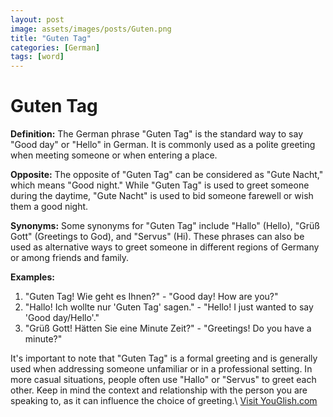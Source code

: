 ```yaml
---
layout: post
image: assets/images/posts/Guten.png
title: "Guten Tag"
categories: [German]
tags: [word]
---
```


# Guten Tag

**Definition:** The German phrase "Guten Tag" is the standard way to say "Good day" or "Hello" in German. It is commonly used as a polite greeting when meeting someone or when entering a place.

**Opposite:** The opposite of "Guten Tag" can be considered as "Gute Nacht," which means "Good night." While "Guten Tag" is used to greet someone during the daytime, "Gute Nacht" is used to bid someone farewell or wish them a good night.

**Synonyms:** Some synonyms for "Guten Tag" include "Hallo" (Hello), "Grüß Gott" (Greetings to God), and "Servus" (Hi). These phrases can also be used as alternative ways to greet someone in different regions of Germany or among friends and family.

**Examples:**

1. "Guten Tag! Wie geht es Ihnen?" - "Good day! How are you?"
2. "Hallo! Ich wollte nur 'Guten Tag' sagen." - "Hello! I just wanted to say 'Good day/Hello'."
3. "Grüß Gott! Hätten Sie eine Minute Zeit?" - "Greetings! Do you have a minute?"

It's important to note that "Guten Tag" is a formal greeting and is generally used when addressing someone unfamiliar or in a professional setting. In more casual situations, people often use "Hallo" or "Servus" to greet each other. Keep in mind the context and relationship with the person you are speaking to, as it can influence the choice of greeting.\ <a id="yg-widget-0" class="youglish-widget" data-query="Guten" data-lang="german" data-components="8412" data-auto-start="0" data-bkg-color="theme_light" data-title="How%20to%20pronounce%20Guten%20in%20German"  rel="nofollow" href="https://youglish.com">Visit YouGlish.com</a><script async src="https://youglish.com/public/emb/widget.js" charset="utf-8"></script>